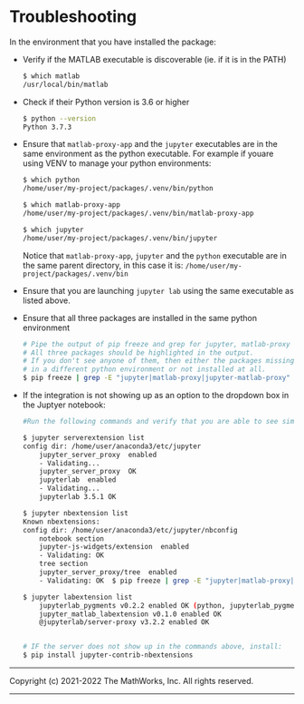 # Troubleshooting

In the environment that you have installed the package:

* Verify if the MATLAB executable is discoverable (ie. if it is in the PATH)
    ```bash
    $ which matlab
    /usr/local/bin/matlab
    ```

* Check if their Python version is 3.6 or higher
    ```bash
    $ python --version
    Python 3.7.3
    ```

* Ensure that `matlab-proxy-app` and the `jupyter` executables are in the same environment as the python executable.
    For example if youare using VENV to manage your python environments:
    ```bash
    $ which python
    /home/user/my-project/packages/.venv/bin/python

    $ which matlab-proxy-app
    /home/user/my-project/packages/.venv/bin/matlab-proxy-app

    $ which jupyter
    /home/user/my-project/packages/.venv/bin/jupyter
    ```
    Notice that `matlab-proxy-app`, `jupyter` and the `python` executable are in the same parent directory, in this case it is: `/home/user/my-project/packages/.venv/bin`

* Ensure that you are launching `jupyter lab` using the same executable as listed above.

* Ensure that all three packages are installed in the same python environment
    ```bash
    # Pipe the output of pip freeze and grep for jupyter, matlab-proxy and jupyter-matlab-proxy.
    # All three packages should be highlighted in the output.
    # If you don't see anyone of them, then either the packages missing in the output have been installed
    # in a different python environment or not installed at all.
    $ pip freeze | grep -E "jupyter|matlab-proxy|jupyter-matlab-proxy"
    ```

* If the integration is not showing up as an option to the dropdown box in the Juptyer notebook:
    ```bash
    #Run the following commands and verify that you are able to see similar output:
    
    $ jupyter serverextension list
    config dir: /home/user/anaconda3/etc/jupyter
        jupyter_server_proxy  enabled
        - Validating...
        jupyter_server_proxy  OK
        jupyterlab  enabled
        - Validating...
        jupyterlab 3.5.1 OK
    
    $ jupyter nbextension list
    Known nbextensions:
    config dir: /home/user/anaconda3/etc/jupyter/nbconfig
        notebook section
        jupyter-js-widgets/extension  enabled
        - Validating: OK
        tree section
        jupyter_server_proxy/tree  enabled
        - Validating: OK  $ pip freeze | grep -E "jupyter|matlab-proxy|jupyter-matlab-proxy"
    
    $ jupyter labextension list
        jupyterlab_pygments v0.2.2 enabled OK (python, jupyterlab_pygments)
        jupyter_matlab_labextension v0.1.0 enabled OK
        @jupyterlab/server-proxy v3.2.2 enabled OK


    # IF the server does not show up in the commands above, install:
    $ pip install jupyter-contrib-nbextensions
    ```

----

Copyright (c) 2021-2022 The MathWorks, Inc. All rights reserved.

----
